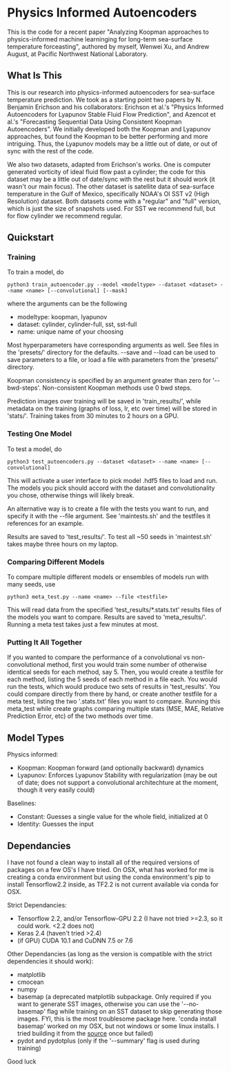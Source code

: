 # Physics Informed Autoencoders

This is the code for a recent paper "Analyzing Koopman approaches to physics-informed machine
learninging for long-term sea-surface temperature forceasting", authored by myself,
Wenwei Xu, and Andrew August, at Pacific Northwest National Laboratory.

## What Is This

This is our research into physics-informed autoencoders for sea-surface temperature
prediction. We took as a starting point two papers by N. Benjamin Erichson and 
his collaborators: Erichson et al.'s "Physics Informed Autoencoders for Lyapunov Stable Fluid Flow
Prediction", and Azencot et al.'s "Forecasting Sequential Data Using Consistent Koopman Autoencoders". We initially developed both the Koopman and Lyapunov approaches, but found the Koopman to be better performing and more intriguing. Thus, the Lyapunov models may be a little out of date, or out of sync with the rest of the code.

We also two datasets, adapted from Erichson's works. One is computer generated vorticity of ideal fluid flow past a cylinder; the code for this dataset may be a little out of date/sync with the rest but it should work (it wasn't our main focus). The other dataset is satellite data of sea-surface temperature in the Gulf of Mexico, specifically NOAA's OI SST v2 (High Resolution) dataset. Both datasets come with a "regular" and "full" version, which is just the size of snapshots used. For SST we recommend full, but for flow cylinder we recommend regular.

## Quickstart

### Training
To train a model, do
```
python3 train_autoencoder.py --model <modeltype> --dataset <dataset> --name <name> [--convolutional] [--mask]
```
where the arguments can be the following
* modeltype: koopman, lyapunov
* dataset: cylinder, cylinder-full, sst, sst-full
* name: unique name of your choosing

Most hyperparameters have corresponding arguments as well. See files in the 'presets/' directory for the defaults. --save and --load can be used to save parameters to a file, or load a file with parameters from the 'presets/' directory.

Koopman consistency is specified by an argument greater than zero for '--bwd-steps'. Non-consistent Koopman methods use 0 bwd steps.

Prediction images over training will be saved in 'train_results/', while metadata on the training (graphs of loss, lr, etc over time) will be stored in 'stats/'. Training takes from 30 minutes to 2 hours on a GPU.

### Testing One Model
To test a model, do
```
python3 test_autoencoders.py --dataset <dataset> --name <name> [--convolutional]
```
This will activate a user interface to pick model .hdf5 files to load and run. The models you pick should accord with the dataset and convolutionality you chose, otherwise things will likely break.

An alternative way is to create a file with the tests you want to run, and specify it with the --file argument. See 'maintests.sh' and the testfiles it references for an example.

Results are saved to 'test_results/'. To test all ~50 seeds in 'maintest.sh' takes maybe three hours on my laptop.

### Comparing Different Models
To compare multiple different models or ensembles of models run with many seeds, use
```
python3 meta_test.py --name <name> --file <testfile>
```
This will read data from the specified 'test_results/*.stats.txt' results files of the models you want to compare. Results are saved to 'meta_results/'. Running a meta test takes just a few minutes at most.


### Putting It All Together
If you wanted to compare the performance of a convolutional vs non-convolutional method, first you would train some number of otherwise identical seeds for each method, say 5. Then, you would create a testfile for each method, listing the 5 seeds of each method in a file each. You would run the tests, which would produce two sets of results in 'test_results'. You could compare directly from there by hand, or create another testfile for a meta test, listing the two '.stats.txt' files you want to compare. Running this meta_test while create graphs comparing multiple stats (MSE, MAE, Relative Prediction Error, etc) of the two methods over time.


## Model Types

Physics informed:
* Koopman: Koopman forward (and optionally backward) dynamics
* Lyapunov: Enforces Lyapunov Stability with regularization (may be out of date; does not support a convolutional architechture at the moment, though it very easily could)

Baselines:
* Constant: Guesses a single value for the whole field, initialized at 0
* Identity: Guesses the input


## Dependancies

I have not found a clean way to install all of the required versions of packages
on a few OS's I have tried. On OSX, what has worked for me is creating a conda
environment but using the conda environment's pip to install Tensorflow2.2 inside, 
as TF2.2 is not current available via conda for OSX.

Strict Dependancies:
* Tensorflow 2.2, and/or Tensorflow-GPU 2.2 (I have not tried >=2.3, so it could work. <2.2 does not)
* Keras 2.4 (haven't tried >2.4)
* (if GPU) CUDA 10.1 and CuDNN 7.5 or 7.6

Other Dependancies (as long as the version is compatible with the strict dependencies it should work):
* matplotlib
* cmocean
* numpy
* basemap (a deprecated matplotlib subpackage. Only required if you want to generate SST images, otherwise you can use the '--no-basemap' flag while training on an SST dataset to skip generating those images. FYI, this is the most troublesome package here. 'conda install basemap' worked on my OSX, but not windows or some linux installs. I tried building it from the [source](https://github.com/matplotlib/basemap) once but failed)
* pydot and pydotplus (only if the '--summary' flag is used during training)

Good luck

